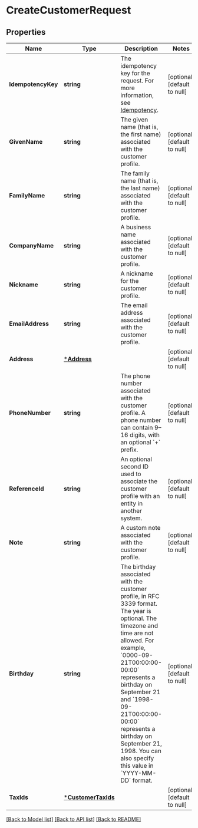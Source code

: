 # CreateCustomerRequest

## Properties
Name | Type | Description | Notes
------------ | ------------- | ------------- | -------------
**IdempotencyKey** | **string** | The idempotency key for the request. For more information, see [Idempotency](https://developer.squareup.com/docs/build-basics/common-api-patterns/idempotency). | [optional] [default to null]
**GivenName** | **string** | The given name (that is, the first name) associated with the customer profile. | [optional] [default to null]
**FamilyName** | **string** | The family name (that is, the last name) associated with the customer profile. | [optional] [default to null]
**CompanyName** | **string** | A business name associated with the customer profile. | [optional] [default to null]
**Nickname** | **string** | A nickname for the customer profile. | [optional] [default to null]
**EmailAddress** | **string** | The email address associated with the customer profile. | [optional] [default to null]
**Address** | [***Address**](Address.md) |  | [optional] [default to null]
**PhoneNumber** | **string** | The phone number associated with the customer profile. A phone number can contain 9–16 digits, with an optional &#x60;+&#x60; prefix. | [optional] [default to null]
**ReferenceId** | **string** | An optional second ID used to associate the customer profile with an entity in another system. | [optional] [default to null]
**Note** | **string** | A custom note associated with the customer profile. | [optional] [default to null]
**Birthday** | **string** | The birthday associated with the customer profile, in RFC 3339 format. The year is optional. The timezone and time are not allowed. For example, &#x60;0000-09-21T00:00:00-00:00&#x60; represents a birthday on September 21 and &#x60;1998-09-21T00:00:00-00:00&#x60; represents a birthday on September 21, 1998. You can also specify this value in &#x60;YYYY-MM-DD&#x60; format. | [optional] [default to null]
**TaxIds** | [***CustomerTaxIds**](CustomerTaxIds.md) |  | [optional] [default to null]

[[Back to Model list]](../README.md#documentation-for-models) [[Back to API list]](../README.md#documentation-for-api-endpoints) [[Back to README]](../README.md)

